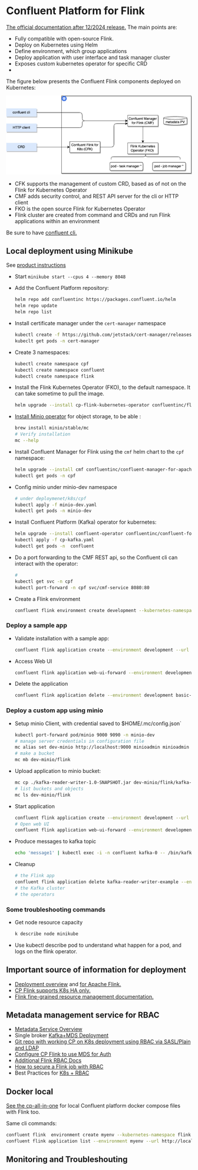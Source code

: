 # Confluent Platform for Flink

[The official documentation after 12/2024 release.](https://docs.confluent.io/platform/current/flink/get-started.html) The main points are:

* Fully compatible with open-source Flink. 
* Deploy on Kubernetes using Helm
* Define environment, which group applications
* Deploy application with user interface and task manager cluster
* Exposes custom kubernetes operator for specific CRD
* 

The figure below presents the Confluent Flink components deployed on Kubernetes:

![](./diagrams/cp-flink-deployment.drawio.png)

* CFK supports the management of custom CRD, based as of not on the Flink for Kubernetes Operator
* CMF adds security control, and REST API server for the cli or HTTP client
* FKO is the open source Flink for Kubernetes Operator
* Flink cluster are created from command and CRDs and run Flink applications within an environment

Be sure to have [confluent cli.](https://docs.confluent.io/confluent-cli/current/install.html#install-confluent-cli)

## Local deployment using Minikube

See [product instructions](https://docs.confluent.io/platform/current/flink/get-started.html#step-1-install-cmf-long)

* Start `minikube start --cpus 4 --memory 8048` 
* Add the Confluent Platform repository:

    ```sh
    helm repo add confluentinc https://packages.confluent.io/helm
    helm repo update
    helm repo list
    ```

* Install certificate manager under the `cert-manager` namespace

    ```sh
    kubectl create -f https://github.com/jetstack/cert-manager/releases/download/v1.8.2/cert-manager.yaml
    kubeclt get pods -n cert-manager
    ```

* Create 3 namespaces:

    ```sh
    kubectl create namespace cpf
    kubectl create namespace confluent
    kubectl create namespace flink
    ```

* Install the Flink Kubernetes Operator (FKO), to the default namespace. It can take sometime to pull the image.

    ```sh
    helm upgrade --install cp-flink-kubernetes-operator confluentinc/flink-kubernetes-operator --set watchNamespaces={flink}
    ```

* [Install Minio operator](https://min.io/docs/minio/linux/reference/minio-mc.html#quickstart) for object storage, to be able : 

    ```sh
    brew install minio/stable/mc
    # Verify installation
    mc --help
    ``` 

* Install Confluent Manager for Flink using the `cmf` helm chart to the `cpf` namespace:

    ```sh
    helm upgrade --install cmf confluentinc/confluent-manager-for-apache-flink --namespace cpf
    kubectl get pods -n cpf
    ```

* Config minio under minio-dev namespace

    ```sh
    # under deploymenet/k8s/cpf
    kubectl apply -f minio-dev.yaml
    kubectl get pods -n minio-dev
    ```

* Install Confluent Platform (Kafka) operator for kubernetes:

    ```sh
    helm upgrade --install confluent-operator confluentinc/confluent-for-kubernetes --namespace confluent
    kubectl apply -f cp-kafka.yaml
    kubectl get pods -n  confluent
    ```

* Do a port forwarding to the CMF REST api, so the Confluent cli can interact with the operator:

    ```sh
    # 
    kubectl get svc -n cpf 
    kubectl port-forward -n cpf svc/cmf-service 8080:80
    ```

* Create a Flink environment

    ```sh
    confluent flink environment create development --kubernetes-namespace flink --url http://localhost:8080
    ```

### Deploy a sample app

* Validate installation with a sample app:

    ```sh
    confluent flink application create --environment development --url http://localhost:8080 example-deployment.json
    ```

* Access Web UI

    ```sh
    confluent flink application web-ui-forward --environment development basic-example --url http://localhost:8080
    ```

* Delete the application

    ```sh
    confluent flink application delete --environment development basic-example --url http://localhost
    ```

### Deploy a custom app using minio

* Setup minio Client, with credential saved to  $HOME/.mc/config.json`

    ```sh
    kubectl port-forward pod/minio 9000 9090 -n minio-dev
    # manage server credentials in configuration file
    mc alias set dev-minio http://localhost:9000 minioadmin minioadmin
    # make a bucket
    mc mb dev-minio/flink
    ```

* Upload application to minio bucket:

    ```sh
    mc cp ./kafka-reader-writer-1.0-SNAPSHOT.jar dev-minio/flink/kafka-reader-writer-1.0-SNAPSHOT.jar
    # list buckets and objects  
    mc ls dev-minio/flink
    ```

* Start application

    ```sh
    confluent flink application create --environment development --url http://localhost:8080 kafka-deployment.json
    # Open web UI
    confluent flink application web-ui-forward --environment development kafka-reader-writer-example --url http://localhost:8080
    ```
    
* Produce messages to kafka topic

    ```sh
    echo 'message1' | kubectl exec -i -n confluent kafka-0 -- /bin/kafka-console-producer --bootstrap-server kafka.confluent.svc.cluster.local:9092 --topic in
    ```
    
* Cleanup

    ```sh
    # the Flink app
    confluent flink application delete kafka-reader-writer-example --environment development --url http://localhost:8080
    # the Kafka cluster
    # the operators
    ```

### Some troubleshooting commands

* Get node resource capacity

    ```sh
    k describe node minikube
    ```

* Use kubectl describe pod <podid> to understand what happen for a pod, and logs on the flink operator.

## Important source of information for deployment

* [Deployment overview](https://docs.confluent.io/platform/current/flink/installation/overview.html) and [for Apache Flink.](https://nightlies.apache.org/flink/flink-docs-master/docs/deployment/overview/) 
* [CP Flink supports K8s HA only.](https://nightlies.apache.org/flink/flink-docs-master/docs/deployment/ha/kubernetes_ha/)
* [Flink fine-grained resource management documentation.](https://nightlies.apache.org/flink/flink-docs-master/docs/deployment/finegrained_resource/)

## Metadata management service for RBAC

* [Metadata Service Overview](https://docs.confluent.io/platform/current/kafka/configure-mds/index.html#configure-mds-long-in-cp)
* Single broker [Kafka+MDS Deployment](https://docs.confluent.io/platform/current/kafka/configure-mds/index.html#configure-a-primary-ak-cluster-to-host-the-mds-and-role-binding)
* [Git repo with working CP on K8s deployment using RBAC via SASL/Plain and LDAP](https://github.com/confluentinc/confluent-kubernetes-examples/tree/master/security/production-secure-deploy)
* [Configure CP Flink to use MDS for Auth](https://docs.confluent.io/platform/current/flink/installation/authorization.html)
* [Additional Flink RBAC Docs](https://nightlies.apache.org/flink/flink-kubernetes-operator-docs-release-1.8/docs/operations/rbac/)
* [How to secure a Flink job with RBAC](https://docs.confluent.io/platform/current/flink/flink-jobs/security.html#how-to-secure-a-af-job-with-cmf-long)
* Best Practices for [K8s + RBAC](https://kubernetes.io/docs/concepts/security/rbac-good-practices/)

## Docker local

[See the cp-all-in-one](https://github.com/confluentinc/cp-all-in-one) for local Confluent platform docker compose files with Flink too.

Same cli commands:

```sh
confluent flink  environment create myenv --kubernetes-namespace flink --url http://localhost:8080
confluent flink application list --environment myenv --url http://localhost:8080
```

## Monitoring and Troubleshouting